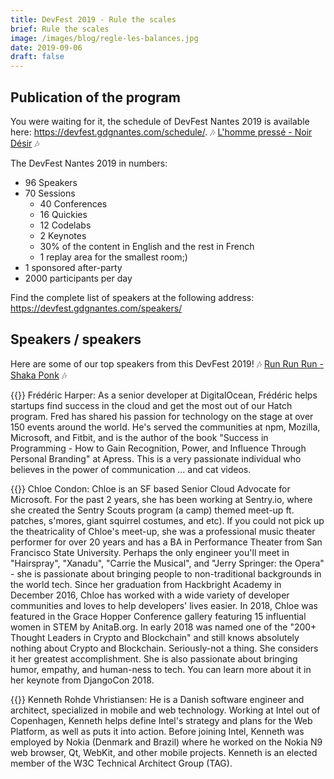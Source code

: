 ```yaml
---
title: DevFest 2019 - Rule the scales
brief: Rule the scales
image: /images/blog/regle-les-balances.jpg
date: 2019-09-06
draft: false
---
```


## Publication of the program
You were waiting for it, the schedule of DevFest Nantes 2019 is available here: https://devfest.gdgnantes.com/schedule/. 🎶 [L'homme pressé - Noir Désir](https://www.youtube.com/watch?v=by1RRP9wa_Y) 🎶

The DevFest Nantes 2019 in numbers:

* 96 Speakers
* 70 Sessions
    * 40 Conferences
    * 16 Quickies
    * 12 Codelabs
    * 2 Keynotes
    * 30% of the content in English and the rest in French
    * 1 replay area for the smallest room;)
* 1 sponsored after-party
* 2000 participants per day

Find the complete list of speakers at the following address: https://devfest.gdgnantes.com/speakers/

## Speakers / speakers
Here are some of our top speakers from this DevFest 2019! 🎶 [Run Run Run - Shaka Ponk](https://www.youtube.com/watch?v=eVMBs_I8iqk) 🎶

{{<centered-img src="/images/speakers/frederic_harper.jpg" alt="Frederick Harper" width="150">}}
Frédéric Harper: As a senior developer at DigitalOcean, Frédéric helps startups find success in the cloud and get the most out of our Hatch program. Fred has shared his passion for technology on the stage at over 150 events around the world. He's served the communities at npm, Mozilla, Microsoft, and Fitbit, and is the author of the book "Success in Programming - How to Gain Recognition, Power, and Influence Through Personal Branding" at Apress. This is a very passionate individual who believes in the power of communication ... and cat videos.

{{<centered-img src="/images/speakers/chloe_condon.jpg" alt="Chloe Condon" width="150">}}
Chloe Condon: Chloe is an SF based Senior Cloud Advocate for Microsoft. For the past 2 years, she has been working at Sentry.io, where she created the Sentry Scouts program (a camp) themed meet-up ft. patches, s'mores, giant squirrel costumes, and etc). If you could not pick up the theatricality of Chloe's meet-up, she was a professional music theater performer for over 20 years and has a BA in Performance Theater from San Francisco State University. Perhaps the only engineer you'll meet in "Hairspray", "Xanadu", "Carrie the Musical", and "Jerry Springer: the Opera" - she is passionate about bringing people to non-traditional backgrounds in the world tech. Since her graduation from Hackbright Academy in December 2016, Chloe has worked with a wide variety of developer communities and loves to help developers' lives easier. In 2018, Chloe was featured in the Grace Hopper Conference gallery featuring 15 influential women in STEM by AnitaB.org. In early 2018 was named one of the "200+ Thought Leaders in Crypto and Blockchain" and still knows absolutely nothing about Crypto and Blockchain. Seriously-not a thing. She considers it her greatest accomplishment. She is also passionate about bringing humor, empathy, and human-ness to tech. You can learn more about it in her keynote from DjangoCon 2018.

{{<centered-img src="/images/speakers/kenneth_rohde_christiansen.jpg" alt="Kenneth Rohde Vhristiansen" width="150">}}
Kenneth Rohde Vhristiansen: He is a Danish software engineer and architect, specialized in mobile and web technology. Working at Intel out of Copenhagen, Kenneth helps define Intel's strategy and plans for the Web Platform, as well as puts it into action. Before joining Intel, Kenneth was employed by Nokia (Denmark and Brazil) where he worked on the Nokia N9 web browser, Qt, WebKit, and other mobile projects. Kenneth is an elected member of the W3C Technical Architect Group (TAG).
